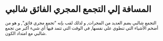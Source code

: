 # المسافة إلي التجمع المجري الفائق شالبي

التجمع شالبي يضم العديد من المجرات, و لذلك لقب بإنه "تجمع مجري فائق", و هو من
أضخم الأشياء التي تنطوي علي نفسها, في الوقت التي تتمد فيها أي شيء أكبر من تجمع
شالبي مع امتداد الكون.
